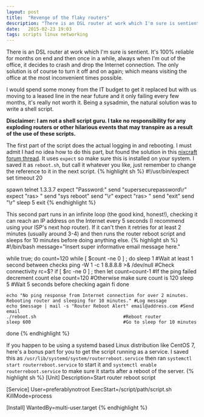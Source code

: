```yaml
---
layout: post
title:  "Revenge of the flaky routers"
description: "There is an DSL router at work which I'm sure is sentient. It's 100% reliable for months on end and then once in a while, always when I'm out of the office, it decides to crash and drop the Internet connection. The only solution is of course to turn it off and on again; which means visiting the office at the most inconvenient times possible."
date:   2015-02-23 19:03
tags: scripts linux networking
---
```

There is an DSL router at work which I'm sure is sentient. It's 100% reliable for months on end and then once in a while, always when I'm out of the office, it decides to crash and drop the Internet connection. The only solution is of course to turn it off and on again; which means visiting the office at the most inconvenient times possible.

I would spend some money from the IT budget to get it replaced but with us moving to a leased line in the near future and it only failing every few months, it's really not worth it. Being a sysadmin, the natural solution was to write a shell script.

**Disclaimer: I am not a shell script guru. I take no responsibility for any exploding routers or other hilarious events that may transpire as a result of the use of these scripts.**

The first part of the script does the actual logging in and rebooting. I must admit I had no idea how to do this part, but found the solution in this [nixcraft forum thread][nixcraft]. It uses `expect` so make sure this is installed on your system. I saved it as `reboot.sh`, but call it whatever you like, just remember to change the reference to it in the next script.
{% highlight sh %}
#!/usr/bin/expect
set timeout 20

spawn telnet 1.3.3.7
expect "Password:"
send "supersecurepassword\r"
expect "ras> "
send "sys reboot"
send "\r"
expect "ras> "
send "exit"
send "\r"
sleep 5
exit
{% endhighlight %}


This second part runs in an infinite loop (the good kind, honest!), checking it can reach an IP address on the Internet every 5 seconds (I recommend using your ISP's next hop router). If it can't then it retries for at least 2 minutes (usually around 3-4) and then runs the router reboot script and sleeps for 10 minutes before doing anything else.
{% highlight sh %}
#!/bin/bash
message="Insert super informative email message here."
 
while true; do
    count=120
    while [ $count -ne 0 ] ; do
        sleep 1                                #Wait at least 1 second between checks
        ping -W 1 -c 1 8.8.8.8 >& /dev/null    #Check connectivity
        rc=$?
        if [ $rc -ne 0 ] ; then
            let count=count-1                  #If the ping failed decrement count
        else
            count=120                          #Otherwise make sure count is 120
            sleep 5                            #Wait 5 seconds before checking again
        fi
    done
 
    echo "No ping response from Internet connection for over 2 minutes. Rebooting router and sleeping for 10 minutes." #Log message
    echo $message | mail -s "Router Reboot Alert" email@address.com #Send email
    ./reboot.sh                                #Reboot router
    sleep 600                                  #Go to sleep for 10 minutes
done
{% endhighlight %}


If you happen to be using a systemd based Linux distribution like CentOS 7, here's a bonus part for you to get the script running as a service. I saved this as `/usr/lib/systemd/system/routerreboot.service` then ran `systemctl start routerreboot.service` to start it and `systemctl enable routerreboot.service` to make sure it starts after a reboot of the server.
{% highlight sh %}
[Unit]
Description=Start router reboot script

[Service]
User=preferablynotroot
ExecStart=/script/path/script.sh
KillMode=process

[Install]
WantedBy=multi-user.target
{% endhighlight %}

[nixcraft]: http://nixcraft.com/showthread.php/15060
